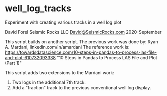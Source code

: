 # well_log_tracks
Experiment with creating various tracks in a well log plot

David Forel
Seismic Rocks LLC
David@SeismicRocks.com
2020-September

This script builds on another script.
The previous work was done by:
Ryan A. Mardani, linkedin.com/in/amardani
The reference work is:
https://towardsdatascience.com/10-steps-in-pandas-to-process-las-file-and-plot-610732093338
"10 Steps in Pandas to Process LAS File and Plot (Part 1)"

This script adds two extensions to the Mardani work:
  1. Two logs in the additional 7th track.
  2. Add a "fraction" track to the previous conventional well log display.
